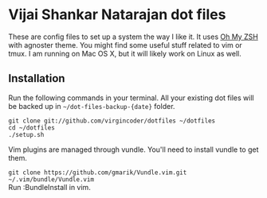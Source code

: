 # Vijai Shankar Natarajan dot files

These are config files to set up a system the way I like it. It uses [Oh My ZSH](https://github.com/robbyrussell/oh-my-zsh) with agnoster theme. 
You might find some useful stuff related to vim or tmux.
I am running on Mac OS X, but it will likely work on Linux as well.

## Installation
Run the following commands in your terminal. All your existing dot files will be backed up in `~/dot-files-backup-{date}` folder.

```terminal
git clone git://github.com/virgincoder/dotfiles ~/dotfiles
cd ~/dotfiles
./setup.sh
```
  
Vim plugins are managed through vundle. You'll need to install vundle to get them.

`git clone https://github.com/gmarik/Vundle.vim.git ~/.vim/bundle/Vundle.vim`  
Run :BundleInstall in vim.

